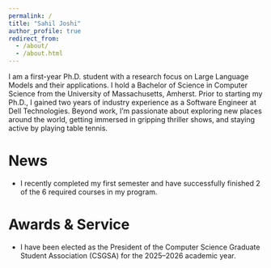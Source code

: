 ```yaml
---
permalink: /
title: "Sahil Joshi"
author_profile: true
redirect_from: 
  - /about/
  - /about.html
---
```


I am a first-year Ph.D. student with a research focus on Large Language Models and their applications. I hold a Bachelor of Science in Computer Science from the University of Massachusetts, Amherst. Prior to starting my Ph.D., I gained two years of industry experience as a Software Engineer at Dell Technologies. Beyond work, I’m passionate about exploring new places around the world, getting immersed in gripping thriller shows, and staying active by playing table tennis.


News
======
- I recently completed my first semester and have successfully finished 2 of the 6 required courses in my program.

Awards & Service
======
- I have been elected as the President of the Computer Science Graduate Student Association (CSGSA) for the 2025–2026 academic year.
